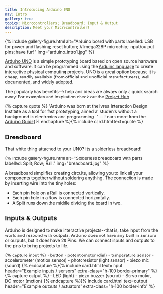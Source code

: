 ```yaml
---
title: Introducing Arduino UNO 
nav: Intro
gallery: true
topics: Microcontrollers; Breadboard; Input & Output
description: Meet your Microcontroller!
---
```


{% include gallery-figure.html alt="Arduino board with parts labelled: USB for power and flashing; reset button; ATmega328P microchip; input/output pins; have fun!" img="arduino_intro1.jpg" %}

[<span class="term">Arduino UNO</span>](https://docs.arduino.cc/hardware/uno-rev3) is a simple prototyping board based on <span class="term">open source</span> hardware and software. 
It can be programmed using the [Arduino language](https://www.arduino.cc/reference/en/) to create interactive physical computing projects.
UNO is a great option because it is cheap, readily available (from official and unofficial manufacturers), well documented, and widely adopted.

The popularly has benefits--> help and ideas are always only a quick search away! 
For examples and inspiration check out the [Project Hub](https://create.arduino.cc/projecthub).

{% capture quote %}
"Arduino was born at the Ivrea Interaction Design Institute as a tool for fast prototyping, aimed at students without a background in electronics and programming. " -- Learn more from the [Arduino Guide](https://www.arduino.cc/en/Guide/Introduction){% endcapture %}{% include card.html text=quote %}

## Breadboard 

That white thing attached to your UNO? 
Its a <span class="term">solderless breadboard</span>!

{% include gallery-figure.html alt="Solderless breadboard with parts labelled: Split; Row; Rail." img="breadboard.jpg" %}

A breadboard simplifies creating circuits, allowing you to link all your components together without soldering anything. 
The connection is made by inserting wire into the tiny holes: 

- Each pin hole on a <span class="term">Rail</span> is connected vertically.
- Each pin hole in a <span class="term">Row</span> is connected horizontally. 
- A <span class="term">Split</span> runs down the middle dividing the board in two.

## Inputs & Outputs

Arduino is designed to make interactive projects--that is, take input from the world and respond with outputs.
Arduino does not have any built in sensors or outputs, but it does have 20 <span class="term">Pins</span>.
We can connect inputs and outputs to the pins to bring projects to life.

<div class="row row-cols-1 row-cols-md-2">
<div class="col">
{% capture input %}
- button
- potentiometer (dial)
- temperature sensor
- accelerometer (motion sensor)
- photoresistor (light sensor)
- piezo mic (sound)
{% endcapture %}{% include card.html text=input header="Example inputs / sensors" extra-class="h-100 border-primary" %}
</div><div class="col">
{% capture output %}
- LED (light)
- piezo buzzer (sound) 
- Servo motor, DC motor (motion)
{% endcapture %}{% include card.html text=output header="Example outputs / actuators" extra-class="h-100 border-info" %}
</div></div>
